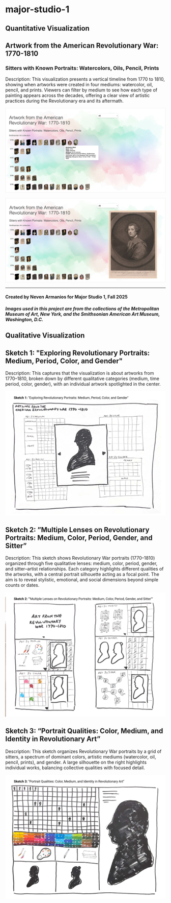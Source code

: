 # major-studio-1

## Quantitative Visualization

## Artwork from the American Revolutionary War: 1770-1810

### Sitters with Known Portraits: Watercolors, Oils, Pencil, Prints

Description: This visualization presents a vertical timeline from 1770 to 1810, showing when artworks were created in four mediums: watercolor, oil, pencil, and prints. Viewers can filter by medium to see how each type of painting appears across the decades, offering a clear view of artistic practices during the Revolutionary era and its aftermath.

![Timeline with Tooltip: Paintings Details](screenshots/screenshot1.png)
<br />

![Timeline with Artwork Preview: Paintings by Medium](screenshots/screenshot2.png)

---

#### Created by Neven Armanios for Major Studio 1, Fall 2025

##### Images used in this project are from the collections of the Metropolitan Museum of Art, New York, and the Smithsonian American Art Museum, Washington, D.C.

## Qualitative Visualization

## Sketch 1: "Exploring Revolutionary Portraits: Medium, Period, Color, and Gender"

Description: This captures that the visualization is about artworks from 1770–1810, broken down by different qualitative categories (medium, time period, color, gender), with an individual artwork spotlighted in the center.

![Sketch:](sketches/sketch1.jpg)
<br />

## Sketch 2: ”Multiple Lenses on Revolutionary Portraits: Medium, Color, Period, Gender, and Sitter”

Description: This sketch shows Revolutionary War portraits (1770–1810) organized through five qualitative lenses: medium, color, period, gender, and sitter–artist relationships. Each category highlights different qualities of the artworks, with a central portrait silhouette acting as a focal point. The aim is to reveal stylistic, emotional, and social dimensions beyond simple counts or dates.

![Sketch:](sketches/sketch2.jpg)
<br />

## Sketch 3: “Portrait Qualities: Color, Medium, and Identity in Revolutionary Art”

Description: This sketch organizes Revolutionary War portraits by a grid of sitters, a spectrum of dominant colors, artistic mediums (watercolor, oil, pencil, prints), and gender. A large silhouette on the right highlights individual works, balancing collective qualities with focused detail.

![Sketch:](sketches/sketch3.jpg)
<br />
